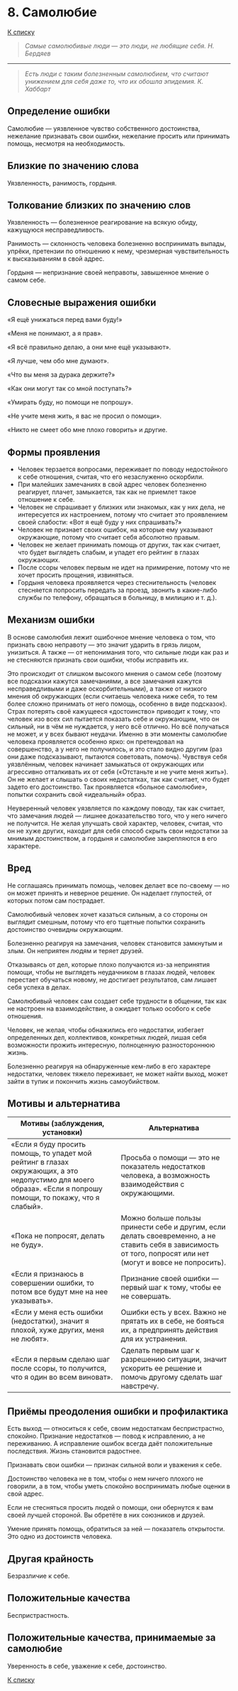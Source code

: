 ﻿# 8. Самолюбие

[К списку](000.md)

>*Самые самолюбивые люди — это люди, не любящие себя.
Н. Бердяев*
---
>*Есть люди с таким болезненным самолюбием, что считают унижением
для себя даже то, что их обошла эпидемия.
К. Хаббарт*

## Определение ошибки

Самолюбие — уязвленное чувство собственного достоинства, нежелание признавать свои ошибки, нежелание просить или принимать помощь, несмотря на необходимость.

## Близкие по значению слова

Уязвленность, ранимость, гордыня.
  
## Толкование близких по значению слов

Уязвленность — болезненное реагирование на всякую обиду, кажущуюся несправедливость.

Ранимость — склонность человека болезненно воспринимать выпады, упрёки, претензии по отношению к нему, чрезмерная чувствительность к высказываниям в свой адрес.

Гордыня — непризнание своей неправоты, завышенное мнение о самом себе.

## Словесные выражения ошибки

«Я ещё унижаться перед вами буду!»

«Меня не понимают, а я прав».

«Я всё правильно делаю, а они мне ещё указывают».

«Я лучше, чем обо мне думают».

«Что вы меня за дурака держите?»

«Как они могут так со мной поступать?»

«Умирать буду, но помощи не попрошу».

«Не учите меня жить, я вас не просил о помощи».

«Никто не смеет обо мне плохо говорить» и другие.

## Формы проявления

* Человек терзается вопросами, переживает по поводу недостойного к себе отношения, считая, что его незаслуженно оскорбили.
* При малейших замечаниях в свой адрес человек болезненно реагирует, плачет, замыкается, так как не приемлет такое отношение к себе.
* Человек не спрашивает у близких или знакомых, как у них дела, не интересуется их настроением, потому что считает это проявлением своей слабости: «Вот я ещё буду у них спрашивать?»
* Человек не признает своих ошибок, на которые ему указывают окружающие, потому что считает себя абсолютно правым.
* Человек не желает принимать помощь от других, так как считает, что будет выглядеть слабым, и упадет его рейтинг в глазах окружающих.
* После ссоры человек первым не идет на примирение, потому что не хочет просить прощения, извиняться.
* Гордыня человека проявляется через стеснительность (человек стесняется попросить передать за проезд, звонить в какие-либо службы по телефону, обращаться в больницу, в милицию и т. д.).
  
## Механизм ошибки

В основе самолюбия лежит ошибочное мнение человека о том, что признать свою неправоту — это значит ударить в грязь лицом, унизиться. А также — от непонимания того, что сильные люди как раз и не стесняются признать свои ошибки, чтобы исправить их.

Это происходит от слишком высокого мнения о самом себе (поэтому все подсказки кажутся замечаниями, а все замечания кажутся несправедливыми и даже оскорбительными), а также от низкого мнения об окружающих (если считаешь человека ниже себя, то тем более сложно принимать от него помощь, особенно в виде подсказок). Страх потерять своё кажущееся «достоинство» приводит к тому, что человек изо всех сил пытается показать себе и окружающим, что он сильный, ни в чём не нуждается, у него всё отлично. Но всё получаться не может, и у всех бывают неудачи. Именно в эти моменты самолюбие человека проявляется особенно ярко: он претендовал на совершенство, а у него не получилось, и это стало видно другим (раз они даже подсказывают, пытаются советовать, помочь). Чувствуя себя уязвлённым, человек начинает замыкаться от окружающих или агрессивно отталкивать их от себя («Отстаньте и не учите меня жить»). Он не желает и слышать о своих недостатках, так как считает, что будет задето его достоинство. Так проявляется «больное самолюбие», попытки сохранить свой «идеальный» образ.

Неуверенный человек уязвляется по каждому поводу, так как считает, что замечания людей — лишнее доказательство того, что у него ничего не получится. Не желая улучшать свой характер, человек, считая, что он не хуже других, находит для себя способ скрыть свои недостатки за мнимым достоинством, а гордыня и самолюбие закрепляются в его характере.

## Вред

Не соглашаясь принимать помощь, человек делает все по-своему — но он может принять и неверное решение. Он наделает глупостей, от которых потом сам пострадает.

Самолюбивый человек хочет казаться сильным, а со стороны он выглядит смешным, потому что его тщетные попытки сохранить достоинство очевидны окружающим.

Болезненно реагируя на замечания, человек становится замкнутым и злым. Он неприятен людям и теряет друзей.

Отказываясь от дел, которые плохо получаются из-за непринятия помощи, чтобы не выглядеть неудачником в глазах людей, человек перестает обучаться новому, не достигает результатов, сам лишает себя успеха в делах.

Самолюбивый человек сам создает себе трудности в общении, так как не настроен на взаимодействие, а ожидает только особого к себе отношения.

Человек, не желая, чтобы обнажились его недостатки, избегает определенных дел, коллективов, конкретных людей, лишая себя возможности прожить интересную, полноценную разностороннюю жизнь.

Болезненно реагируя на обнаруженные кем-либо в его характере недостатки, человек тяжело переживает, не может найти выход, может зайти в тупик и покончить жизнь самоубийством.

## Мотивы и альтернатива

Мотивы (заблуждения, установки) | Альтернатива
------------------------------- | ------------
«Если я буду просить помощь, то упадет мой рейтинг в глазах окружающих, а это недопустимо для моего образа». «Если я попрошу помощи, то покажу, что я слабый». | Просьба о помощи — это не показатель недостатков человека, а возможность взаимодействия с окружающими.
«Пока не попросят, делать не буду». | Можно больше пользы принести себе и другим, если делать своевременно, а не ставить себя в зависимость от того, попросят или нет (могут и вовсе не попросить).
«Если я признаюсь в совершении ошибки, то потом все будут мне на нее указывать». | Признание своей ошибки — первый шаг к тому, чтобы ее не совершать.
«Если у меня есть ошибки (недостатки), значит я плохой, хуже других, меня не любят». | Ошибки есть у всех. Важно не прятать их в себе, не бояться их, а предпринять действия для их устранения.
«Если я первым сделаю шаг после ссоры, то получится, что я один во всем виноват». | Сделать первым шаг к разрешению ситуации, значит ускорить ее решение и помочь другому сделать шаг навстречу.

## Приёмы преодоления ошибки и профилактика

Есть выход — относиться к себе, своим недостаткам беспристрастно, спокойно. Признание недостатков — повод к исправлению, а не переживанию. А исправление ошибок всегда даёт положительные последствия. Жизнь становится радостнее.

Признавать свои ошибки — признак сильной воли и уважения к себе.

Достоинство человека не в том, чтобы о нем ничего плохого не говорили, а в том, чтобы уметь спокойно воспринимать любые оценки в свой адрес.

Если не стесняться просить людей о помощи, они обернутся к вам своей лучшей стороной. Вы обретёте в них союзников и друзей.

Умение принять помощь, обратиться за ней — показатель открытости. Это одно из достоинств человека.

## Другая крайность

Безразличие к себе.

## Положительные качества

Беспристрастность.

## Положительные качества, принимаемые за самолюбие

Уверенность в себе, уважение к себе, достоинство.

[К списку](000.md)
